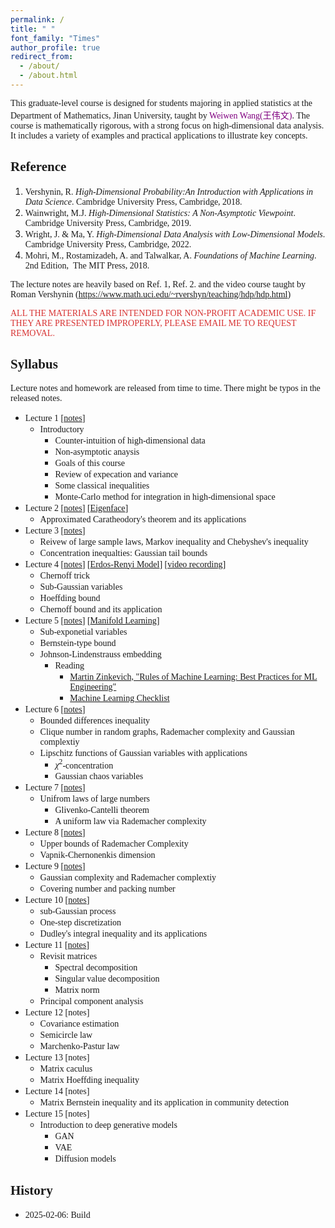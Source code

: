 ```yaml
---
permalink: /
title: " "
font_family: "Times"
author_profile: true
redirect_from: 
  - /about/
  - /about.html
---
```


<span style="font-family: 'Times', sans-serif;">This graduate-level course is designed for students majoring in applied statistics at the Department of Mathematics, Jinan University, taught by  <a href="https://wangyuanhao.github.io" style="text-decoration:none;color:purple">Weiwen Wang(王伟文)</a>. The course is mathematically rigorous, with a strong focus on high-dimensional data analysis. It includes a variety of examples and practical applications to illustrate key concepts.</span>

## <span style="font-family: 'Times', sans-serif;">Reference</span>

1. <span style="font-family: 'Times', sans-serif;">Vershynin, R. *High-Dimensional Probability:An Introduction with Applications in Data Science*. Cambridge University Press, Cambridge, 2018.</span>
2. <span style="font-family: 'Times', sans-serif;">Wainwright, M.J. *High-Dimensional Statistics: A Non-Asymptotic Viewpoint*. Cambridge University Press, Cambridge, 2019.</span>
3. <span style="font-family: 'Times', sans-serif;">Wright, J. & Ma, Y. *High-Dimensional Data Analysis with Low-Dimensional Models*. Cambridge University Press, Cambridge, 2022.</span>
4. <span style="font-family: 'Times', sans-serif;">Mohri, M., Rostamizadeh, A. and Talwalkar, A. *Foundations of Machine Learning*. 2nd Edition,  The MIT Press, 2018.</span>

<span style="font-family: 'Times', sans-serif;">The lecture notes are heavily based on Ref. 1, Ref. 2. and the video course taught by Roman Vershynin (https://www.math.uci.edu/~rvershyn/teaching/hdp/hdp.html)</span>

<span style="color: rgba(211, 23, 23, 0.88); font-family: 'Times', sans-serif;">ALL THE MATERIALS ARE INTENDED FOR NON-PROFIT ACADEMIC USE. IF THEY ARE PRESENTED IMPROPERLY, PLEASE EMAIL ME TO REQUEST REMOVAL.</span>

## <span style="font-family: 'Times', sans-serif;">Syllabus</span>

<span style="font-family: 'Times', sans-serif;">Lecture notes and homework are released from time to time. There might be typos in the released notes.</span>

* <span style="font-family: 'Times', sans-serif;">Lecture 1 [[notes](../notes/lecture1.pdf)] </span>
  * <span style="font-family: 'Times', sans-serif;">Introductory</span>
    * <span style="font-family: 'Times', sans-serif;">Counter-intuition of high-dimensional data</span>
    * <span style="font-family: 'Times', sans-serif;">Non-asymptotic anaysis</span>
    * <span style="font-family: 'Times', sans-serif;">Goals of this course</span>
    * <span style="font-family: 'Times', sans-serif;">Review of expecation and variance</span>
    * <span style="font-family: 'Times', sans-serif;">Some classical inequalities</span>
    * <span style="font-family: 'Times', sans-serif;">Monte-Carlo method for integration in high-dimensional space</span>
* <span style="font-family: 'Times', sans-serif;">Lecture 2 [[notes](../notes/lecture2.pdf)] [[Eigenface](../codes/eigenface.ipynb)]</span>
  * <span style="font-family: 'Times', sans-serif;">Approximated Caratheodory's theorem and its applications </span>
* <span style="font-family: 'Times', sans-serif;">Lecture 3 [[notes](../notes/lecture3.pdf)] </span>
  * <span style="font-family: 'Times', sans-serif;">Reivew of large sample laws, Markov inequality and Chebyshev's inequality</span>
  * <span style="font-family: 'Times', sans-serif;">Concentration inequalties: Gaussian tail bounds</span>
* <span style="font-family: 'Times', sans-serif;">Lecture 4 [[notes](../notes/lecture4.pdf)] [[Erdos-Renyi Model](../codes/erdos_reyi_model.ipynb)] [[video recording](https://www.bilibili.com/video/BV1ikd3YuECM/?spm_id_from=333.1365.list.card_archive.click)] </span>
  * <span style="font-family: 'Times', sans-serif;">Chernoff trick</span>
  * <span style="font-family: 'Times', sans-serif;">Sub-Gaussian variables</span>
  * <span style="font-family: 'Times', sans-serif;">Hoeffding bound</span>
  * <span style="font-family: 'Times', sans-serif;">Chernoff bound and its application</span>
* <span style="font-family: 'Times', sans-serif;">Lecture 5 [[notes](../notes/lecture5.pdf)] [[Manifold Learning](https://scikit-learn.org/stable/modules/manifold.html)] </span>
  * <span style="font-family: 'Times', sans-serif;">Sub-exponetial variables</span>
  * <span style="font-family: 'Times', sans-serif;">Bernstein-type bound</span>
  * <span style="font-family: 'Times', sans-serif;">Johnson-Lindenstrauss embedding</span>
    * <span style="font-family: 'Times', sans-serif;">Reading </span>
      * <span style="font-family: 'Times', sans-serif;">[Martin Zinkevich, "Rules of Machine Learning: Best Practices for ML Engineering"](https://martin.zinkevich.org/rules_of_ml/rules_of_ml.pdf)</span>
      * <span style="font-family: 'Times', sans-serif;">[Machine Learning Checklist](https://machinelearningmastery.com/machine-learning-checklist/)</span>
* <span style="font-family: 'Times', sans-serif;">Lecture 6 [[notes](../notes/lecture6.pdf)]  </span> 
  * <span style="font-family: 'Times', sans-serif;">Bounded differences inequality</span>
  * <span style="font-family: 'Times', sans-serif;">Clique number in random graphs, Rademacher complexity and Gaussian complextiy</span>
  * <span style="font-family: 'Times', sans-serif;">Lipschitz functions of Gaussian variables with applications</span>
    * <span style="font-family: 'Times', sans-serif;">$\chi^{2}$-concentration</span>
    * <span style="font-family: 'Times', sans-serif;">Gaussian chaos variables</span>
* <span style="font-family: 'Times', sans-serif;">Lecture 7 [[notes](../notes/lecture7.pdf)] </span>
  * <span style="font-family: 'Times', sans-serif;">Unifrom laws of large numbers</span>
    * <span style="font-family: 'Times', sans-serif;">Glivenko-Cantelli theorem</span>
    * <span style="font-family: 'Times', sans-serif;">A uniform law via Rademacher complexity</span>
* <span style="font-family: 'Times', sans-serif;">Lecture 8 [[notes](../notes/lecture8.pdf)] </span>
  * <span style="font-family: 'Times', sans-serif;">Upper bounds of Rademacher Complexity</span>
  *  <span style="font-family: 'Times', sans-serif;">Vapnik-Chernonenkis dimension</span>
* <span style="font-family: 'Times', sans-serif;">Lecture 9  [[notes](../notes/lecture9.pdf)]  </span>
  * <span style="font-family: 'Times', sans-serif;">Gaussian complexity and Rademacher complextiy</span>
  * <span style="font-family: 'Times', sans-serif;">Covering number and packing number</span>
* <span style="font-family: 'Times', sans-serif;">Lecture 10  [[notes](../notes/lecture10.pdf)]</span>
  * <span style="font-family: 'Times', sans-serif;">sub-Gaussian process</span>
  * <span style="font-family: 'Times', sans-serif;">One-step discretization</span>
  * <span style="font-family: 'Times', sans-serif;">Dudley's integral inequality and its applications</span>
* <span style="font-family: 'Times', sans-serif;">Lecture 11  [[notes](../notes/lecture11.pdf)] </span>
  * <span style="font-family: 'Times', sans-serif;">Revisit matrices</span>
    * <span style="font-family: 'Times', sans-serif;">Spectral decomposition</span>
    * <span style="font-family: 'Times', sans-serif;">Singular value decomposition</span>
    * <span style="font-family: 'Times', sans-serif;">Matrix norm</span>
  * <span style="font-family: 'Times', sans-serif;">Principal component analysis</span>
* <span style="font-family: 'Times', sans-serif;">Lecture 12 [notes] </span>
  * <span style="font-family: 'Times', sans-serif;">Covariance estimation</span>
  * <span style="font-family: 'Times', sans-serif;">Semicircle law</span>
  * <span style="font-family: 'Times', sans-serif;">Marchenko-Pastur law</span>
* <span style="font-family: 'Times', sans-serif;">Lecture 13 [notes] </span>
  * <span style="font-family: 'Times', sans-serif;">Matrix caculus</span>
  * <span style="font-family: 'Times', sans-serif;">Matrix Hoeffding inequality</span>
* <span style="font-family: 'Times', sans-serif;">Lecture 14 [notes] </span>
  * <span style="font-family: 'Times', sans-serif;">Matrix Bernstein inequality and its application in community detection</span>
* <span style="font-family: 'Times', sans-serif;">Lecture 15 [notes] </span>
  * <span style="font-family: 'Times', sans-serif;">Introduction to deep generative models</span>
    * <span style="font-family: 'Times', sans-serif;">GAN</span>
    * <span style="font-family: 'Times', sans-serif;">VAE</span>
    * <span style="font-family: 'Times', sans-serif;">Diffusion models</span>


## <span style="font-family: 'Times', sans-serif;">History</span>

* <span style="font-family: 'Times', sans-serif;">2025-02-06: Build </span>
